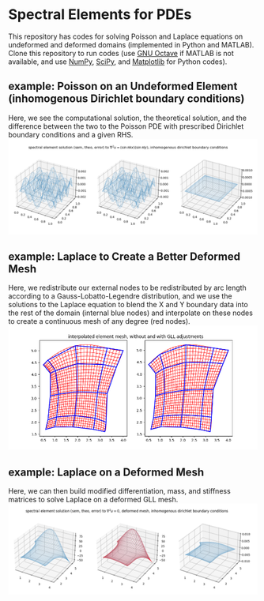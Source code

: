 # Spectral Elements for PDEs

This repository has codes for solving Poisson and Laplace equations on undeformed and deformed domains (implemented in Python and MATLAB). Clone this repository to run codes (use [GNU Octave](https://octave.org/) if MATLAB is not available, and use [NumPy](https://numpy.org/), [SciPy](https://scipy.org/), and [Matplotlib](https://matplotlib.org/) for Python codes).

## example: Poisson on an Undeformed Element (inhomogenous Dirichlet boundary conditions)
Here, we see the computational solution, the theoretical solution, and the difference between the two to the Poisson PDE with prescribed Dirichlet boundary conditions and a given RHS.
![Poisson Graphs (computational, theoretical, error)](docs/images/poisson_graphs.png)

## example: Laplace to Create a Better Deformed Mesh
Here, we redistribute our external nodes to be redistributed by arc length according to a Gauss-Lobatto-Legendre distribution, and we use the solutions to the Laplace equation to blend the X and Y boundary data into the rest of the domain (internal blue nodes) and interpolate on these nodes to create a continuous mesh of any degree (red nodes).
![Laplace-generated element mesh](docs/images/distorted_mesh.png)

## example: Laplace on a Deformed Mesh
Here, we can then build modified differentiation, mass, and stiffness matrices to solve Laplace on a deformed GLL mesh.
![PDE solution on deformed domain](docs/images/deformed_better.png)
